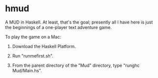 hmud
====

A MUD in Haskell. At least, that's the goal; presently all I have here is just the beginnings of a one-player text adventure game.

To play the game on a Mac:

1. Download the Haskell Platform.

2. Run "runmefirst.sh".

3. From the parent directory of the "Mud" directory, type "runghc Mud/Main.hs".

